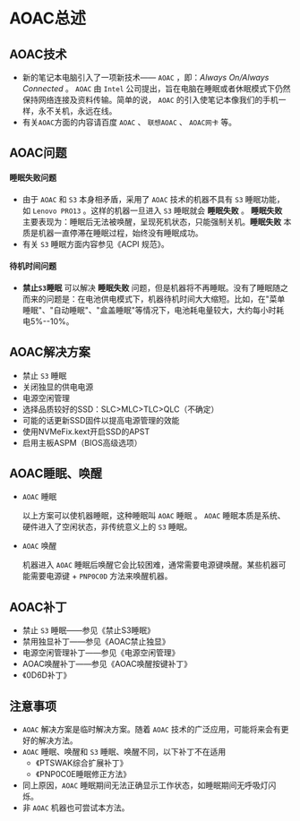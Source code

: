 # AOAC总述

## AOAC技术

- 新的笔记本电脑引入了一项新技术—— `AOAC` ，即：*Always On/Always Connected* 。 `AOAC` 由 `Intel` 公司提出，旨在电脑在睡眠或者休眠模式下仍然保持网络连接及资料传输。简单的说，  `AOAC` 的引入使笔记本像我们的手机一样，永不关机，永远在线。
- 有关`AOAC`方面的内容请百度 `AOAC` 、 `联想AOAC` 、 `AOAC网卡` 等。

## AOAC问题

#### 睡眠失败问题

- 由于 `AOAC` 和 `S3` 本身相矛盾，采用了 `AOAC` 技术的机器不具有 `S3` 睡眠功能，如 `Lenovo PRO13` 。这样的机器一旦进入 `S3` 睡眠就会 **睡眠失败** 。 **睡眠失败** 主要表现为：睡眠后无法被唤醒，呈现死机状态，只能强制关机。**睡眠失败** 本质是机器一直停滞在睡眠过程，始终没有睡眠成功。
- 有关 `S3` 睡眠方面内容参见《ACPI 规范》。

#### 待机时间问题

- **禁止`S3`睡眠** 可以解决 **睡眠失败** 问题，但是机器将不再睡眠。没有了睡眠随之而来的问题是：在电池供电模式下，机器待机时间大大缩短。比如，在"菜单睡眠"、"自动睡眠"、"盒盖睡眠"等情况下，电池耗电量较大，大约每小时耗电5%--10%。

## AOAC解决方案

-  禁止 `S3` 睡眠
-  关闭独显的供电电源
-  电源空闲管理
-  选择品质较好的SSD：SLC>MLC>TLC>QLC（不确定）
-  可能的话更新SSD固件以提高电源管理的效能
-  使用NVMeFix.kext开启SSD的APST
-  启用主板ASPM（BIOS高级选项）

## AOAC睡眠、唤醒

- `AOAC` 睡眠

  以上方案可以使机器睡眠，这种睡眠叫 `AOAC` 睡眠 。 `AOAC` 睡眠本质是系统、硬件进入了空闲状态，非传统意义上的 `S3` 睡眠。

- `AOAC` 唤醒

  机器进入 `AOAC` 睡眠后唤醒它会比较困难，通常需要电源键唤醒。某些机器可能需要电源键 + `PNP0C0D` 方法来唤醒机器。

## AOAC补丁

-  禁止 `S3` 睡眠——参见《禁止S3睡眠》
-  禁用独显补丁——参见《AOAC禁止独显》
-  电源空闲管理补丁——参见《电源空闲管理》
-  AOAC唤醒补丁——参见《AOAC唤醒按键补丁》
-  《0D6D补丁》


## 注意事项

-  `AOAC` 解决方案是临时解决方案。随着 `AOAC` 技术的广泛应用，可能将来会有更好的解决方法。
- `AOAC` 睡眠、唤醒和 `S3` 睡眠、唤醒不同，以下补丁不在适用
  - 《PTSWAK综合扩展补丁》
  - 《PNP0C0E睡眠修正方法》
- 同上原因，`AOAC` 睡眠期间无法正确显示工作状态，如睡眠期间无呼吸灯闪烁。
- 非 `AOAC` 机器也可尝试本方法。
